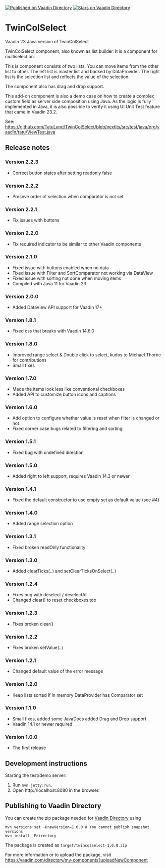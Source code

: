 [![Published on Vaadin  Directory](https://img.shields.io/badge/Vaadin%20Directory-published-00b4f0.svg)](https://vaadin.com/directory/component/twincolselect)
[![Stars on Vaadin Directory](https://img.shields.io/vaadin-directory/star/twincolselect.svg)](https://vaadin.com/directory/component/twincolselect)

# TwinColSelect

Vaadin 23 Java version of TwinColSelect

TwinColSelect component, also known as list builder. It is a component for multiselection.

This is component consists of two lists. You can move items from the other list to other. The left list is
master list and backed by DataProvider. The right list is the selection list and reflects the value of the
selection.
 
The component also has drag and drop support.

This add-on component is also a demo case on how to create a complex custom field as server side 
composition using Java. As the logic is fully implemented in Java, it is also possible to verify 
it using UI Unit Test feature that came in Vaadin 23.2. 

See: https://github.com/TatuLund/TwinColSelect/blob/nextlts/src/test/java/org/vaadin/tatu/ViewTest.java

## Release notes

### Version 2.2.3
- Correct button states after setting readonly false

### Version 2.2.2
- Preseve order of selection when comparator is not set

### Version 2.2.1
- Fix issues with buttons

### Version 2.2.0
- Fix required indicator to be similar to other Vaadin components

### Version 2.1.0
- Fixed issue with buttons enabled when no data
- Fixed issue with Filter and SortComparator not working via DataView
- Fixed issue with sorting not done when moving items
- Compiled with Java 11 for Vaadin 23

### Version 2.0.0
- Added DataView API support for Vaadin 17+

### Version 1.8.1
- Fixed css that breaks with Vaadin 14.6.0

### Version 1.8.0
- Improved range select & Double click to select, kudos to Michael Thorne for contributions
- Small fixes  

### Version 1.7.0
- Made the items look less like conventional checkboxes
- Added API to customize button icons and captions

### Version 1.6.0

- Add option to configure whether value is reset when filter is changed or not
- Fixed corner case bugs related to filtering and sorting

### Version 1.5.1

- Fixed bug with undefined direction

### Version 1.5.0

- Added right to left support, requires Vaadin 14.3 or newer

### Version 1.4.1

- Fixed the default constructor to use empty set as default value (see #4)

### Version 1.4.0

- Added range selection option

### Version 1.3.1

- Fixed broken readOnly functionality

### Version 1.3.0

- Added clearTicks(..) and setClearTicksOnSelect(..)

### Version 1.2.4

- Fixes bug with deselect / deselectAll
- Changed clear() to reset checkboxes too

### Version 1.2.3

- Fixes broken clear()

### Version 1.2.2

- Fixes broken setValue(..)

### Version 1.2.1

- Changed default value of the error message

### Version 1.2.0

- Keep lists sorted if in memory DataProvider has Comparator set

### Version 1.1.0

- Small fixes, added some JavaDocs added Drag and Drop support
- Vaadin 14.1 or newer required

### Version 1.0.0

- The first release 

## Development instructions

Starting the test/demo server:
1. Run `mvn jetty:run`.
2. Open http://localhost:8080 in the browser.

## Publishing to Vaadin Directory

You can create the zip package needed for [Vaadin Directory](https://vaadin.com/directory/) using
```
mvn versions:set -DnewVersion=1.0.0 # You cannot publish snapshot versions 
mvn install -Pdirectory
```

The package is created as `target/twincolselect-1.0.0.zip`

For more information or to upload the package, visit https://vaadin.com/directory/my-components?uploadNewComponent
